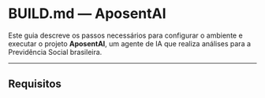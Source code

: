 #  BUILD.md — AposentAI

Este guia descreve os passos necessários para configurar o ambiente e executar o projeto **AposentAI**, um agente de IA que realiza análises para a Previdência Social brasileira.

---

##  Requisitos
